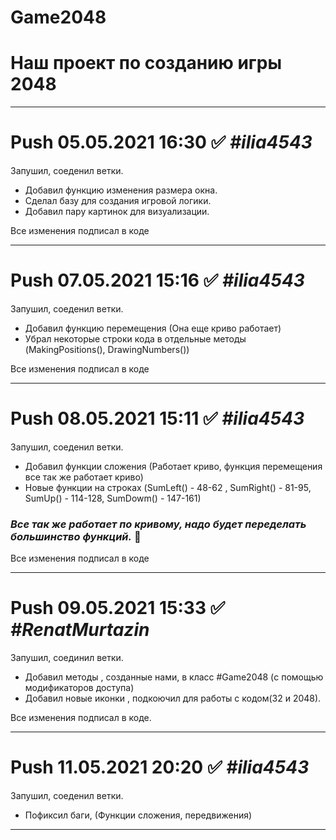 # Game2048 
# **Наш проект по созданию игры 2048**

***
# Push 05.05.2021 16:30 :white_check_mark: ***#ilia4543***
Запушил, соеденил ветки. 
- Добавил функцию изменения размера окна. 
- Сделал базу для создания игровой логики.
- Добавил пару картинок для визуализации.

Все изменения подписал в коде

***

# Push 07.05.2021 15:16 :white_check_mark: ***#ilia4543***
Запушил, соеденил ветки. 
- Добавил функцию перемещения (Она еще криво работает)
- Убрал некоторые строки кода в отдельные методы (MakingPositions(), DrawingNumbers())

Все изменения подписал в коде

***

# Push 08.05.2021 15:11 :white_check_mark: ***#ilia4543***
Запушил, соеденил ветки. 
- Добавил функции сложения (Работает криво, функция перемещения все так же работает криво)
- Новые функции на строках (SumLeft() - 48-62 , SumRight() - 81-95, SumUp() - 114-128, SumDowm() - 147-161)

 ### ___Все так же работает по кривому, надо будет переделать большинство функций.___ :black_square_button:

Все изменения подписал в коде
 
 ***
 
 # Push 09.05.2021 15:33 ✅ ***#RenatMurtazin***
   Запушил, соединил ветки.
 + Добавил методы , созданные нами, в класс #Game2048 (с помощью модификаторов доступа)
 + Добавил новые иконки , подкоючил для работы с кодом(32 и 2048).   
 
Все изменения подписал в коде.
   
***
# Push 11.05.2021 20:20 :white_check_mark: ***#ilia4543***
Запушил, соеденил ветки. 
- Пофиксил баги, (Функции сложения, передвижения)

***

